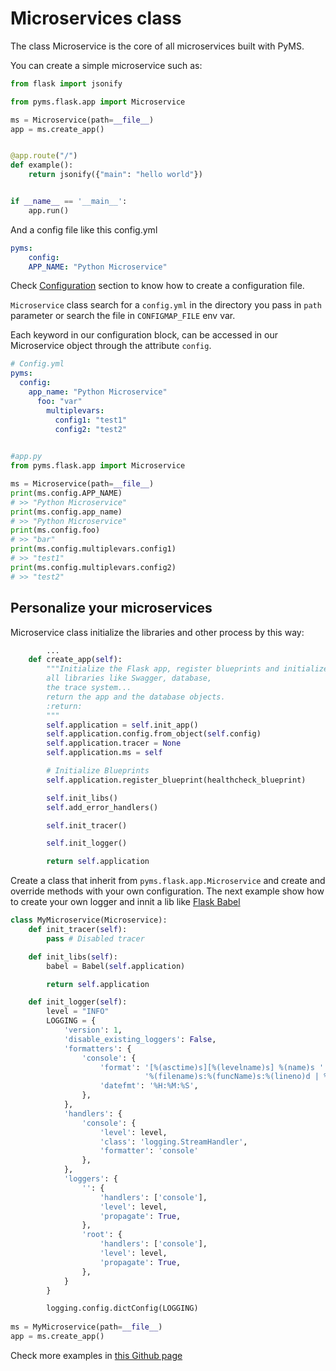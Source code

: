 # Microservices class

The class Microservice is the core of all microservices built with PyMS. 


You can create a simple microservice such as:

```python
from flask import jsonify

from pyms.flask.app import Microservice

ms = Microservice(path=__file__)
app = ms.create_app()


@app.route("/")
def example():
    return jsonify({"main": "hello world"})


if __name__ == '__main__':
    app.run()
```

And a config file like this config.yml

```yaml
pyms:
	config:
  	APP_NAME: "Python Microservice"
```
Check [Configuration](configuration.md) section to know how to create a configuration file.

`Microservice` class search for a `config.yml` in the directory you pass in `path` parameter or search the file in
`CONFIGMAP_FILE` env var.

Each keyword in our configuration block, can be accessed in our Microservice object through the attribute `config`.

```yaml
# Config.yml
pyms:
  config:
    app_name: "Python Microservice"
      foo: "var"
        multiplevars:
          config1: "test1"
          config2: "test2"
  
```
```python
#app.py
from pyms.flask.app import Microservice

ms = Microservice(path=__file__)
print(ms.config.APP_NAME) 
# >> "Python Microservice"
print(ms.config.app_name) 
# >> "Python Microservice"
print(ms.config.foo) 
# >> "bar"
print(ms.config.multiplevars.config1) 
# >> "test1"
print(ms.config.multiplevars.config2) 
# >> "test2"
```

## Personalize your microservices

Microservice class initialize the libraries and other process by this way:

```python
		...
    def create_app(self):
        """Initialize the Flask app, register blueprints and initialize
        all libraries like Swagger, database,
        the trace system...
        return the app and the database objects.
        :return:
        """
        self.application = self.init_app()
        self.application.config.from_object(self.config)
        self.application.tracer = None
        self.application.ms = self

        # Initialize Blueprints
        self.application.register_blueprint(healthcheck_blueprint)

        self.init_libs()
        self.add_error_handlers()

        self.init_tracer()

        self.init_logger()

        return self.application
```

Create a class that inherit from `pyms.flask.app.Microservice` and create and override methods with your own configuration.
The next example show how to create your own logger and innit a lib like [Flask Babel](https://pythonhosted.org/Flask-Babel/)

```python
class MyMicroservice(Microservice):
    def init_tracer(self):
        pass # Disabled tracer

    def init_libs(self):
        babel = Babel(self.application)

        return self.application

    def init_logger(self):
        level = "INFO"
        LOGGING = {
            'version': 1,
            'disable_existing_loggers': False,
            'formatters': {
                'console': {
                    'format': '[%(asctime)s][%(levelname)s] %(name)s '
                              '%(filename)s:%(funcName)s:%(lineno)d | %(message)s',
                    'datefmt': '%H:%M:%S',
                },
            },
            'handlers': {
                'console': {
                    'level': level,
                    'class': 'logging.StreamHandler',
                    'formatter': 'console'
                },
            },
            'loggers': {
                '': {
                    'handlers': ['console'],
                    'level': level,
                    'propagate': True,
                },
                'root': {
                    'handlers': ['console'],
                    'level': level,
                    'propagate': True,
                },
            }
        }

        logging.config.dictConfig(LOGGING)
        
ms = MyMicroservice(path=__file__)
app = ms.create_app()
```



Check more examples in [this Github page](https://github.com/python-microservices/pyms/tree/master/examples)